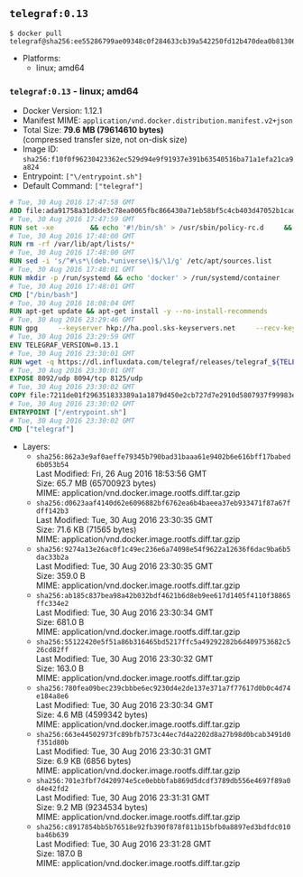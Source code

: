 ## `telegraf:0.13`

```console
$ docker pull telegraf@sha256:ee55286799ae09348c0f284633cb39a542250fd12b470dea0b813067e7a017ca
```

-	Platforms:
	-	linux; amd64

### `telegraf:0.13` - linux; amd64

-	Docker Version: 1.12.1
-	Manifest MIME: `application/vnd.docker.distribution.manifest.v2+json`
-	Total Size: **79.6 MB (79614610 bytes)**  
	(compressed transfer size, not on-disk size)
-	Image ID: `sha256:f10f0f96230423362ec529d94e9f91937e391b63540516ba71a1efa21ca9a824`
-	Entrypoint: `["\/entrypoint.sh"]`
-	Default Command: `["telegraf"]`

```dockerfile
# Tue, 30 Aug 2016 17:47:58 GMT
ADD file:ada91758a31d8de3c78ea0065fbc866430a71eb58bf5c4cb403d47052b1cade0 in / 
# Tue, 30 Aug 2016 17:47:59 GMT
RUN set -xe 		&& echo '#!/bin/sh' > /usr/sbin/policy-rc.d 	&& echo 'exit 101' >> /usr/sbin/policy-rc.d 	&& chmod +x /usr/sbin/policy-rc.d 		&& dpkg-divert --local --rename --add /sbin/initctl 	&& cp -a /usr/sbin/policy-rc.d /sbin/initctl 	&& sed -i 's/^exit.*/exit 0/' /sbin/initctl 		&& echo 'force-unsafe-io' > /etc/dpkg/dpkg.cfg.d/docker-apt-speedup 		&& echo 'DPkg::Post-Invoke { "rm -f /var/cache/apt/archives/*.deb /var/cache/apt/archives/partial/*.deb /var/cache/apt/*.bin || true"; };' > /etc/apt/apt.conf.d/docker-clean 	&& echo 'APT::Update::Post-Invoke { "rm -f /var/cache/apt/archives/*.deb /var/cache/apt/archives/partial/*.deb /var/cache/apt/*.bin || true"; };' >> /etc/apt/apt.conf.d/docker-clean 	&& echo 'Dir::Cache::pkgcache ""; Dir::Cache::srcpkgcache "";' >> /etc/apt/apt.conf.d/docker-clean 		&& echo 'Acquire::Languages "none";' > /etc/apt/apt.conf.d/docker-no-languages 		&& echo 'Acquire::GzipIndexes "true"; Acquire::CompressionTypes::Order:: "gz";' > /etc/apt/apt.conf.d/docker-gzip-indexes 		&& echo 'Apt::AutoRemove::SuggestsImportant "false";' > /etc/apt/apt.conf.d/docker-autoremove-suggests
# Tue, 30 Aug 2016 17:48:00 GMT
RUN rm -rf /var/lib/apt/lists/*
# Tue, 30 Aug 2016 17:48:00 GMT
RUN sed -i 's/^#\s*\(deb.*universe\)$/\1/g' /etc/apt/sources.list
# Tue, 30 Aug 2016 17:48:01 GMT
RUN mkdir -p /run/systemd && echo 'docker' > /run/systemd/container
# Tue, 30 Aug 2016 17:48:01 GMT
CMD ["/bin/bash"]
# Tue, 30 Aug 2016 18:08:04 GMT
RUN apt-get update && apt-get install -y --no-install-recommends 		ca-certificates 		curl 		wget 	&& rm -rf /var/lib/apt/lists/*
# Tue, 30 Aug 2016 23:29:46 GMT
RUN gpg     --keyserver hkp://ha.pool.sks-keyservers.net     --recv-keys 05CE15085FC09D18E99EFB22684A14CF2582E0C5
# Tue, 30 Aug 2016 23:29:59 GMT
ENV TELEGRAF_VERSION=0.13.1
# Tue, 30 Aug 2016 23:30:01 GMT
RUN wget -q https://dl.influxdata.com/telegraf/releases/telegraf_${TELEGRAF_VERSION}_amd64.deb.asc &&     wget -q https://dl.influxdata.com/telegraf/releases/telegraf_${TELEGRAF_VERSION}_amd64.deb &&     gpg --batch --verify telegraf_${TELEGRAF_VERSION}_amd64.deb.asc telegraf_${TELEGRAF_VERSION}_amd64.deb &&     dpkg -i telegraf_${TELEGRAF_VERSION}_amd64.deb &&     rm -f telegraf_${TELEGRAF_VERSION}_amd64.deb*
# Tue, 30 Aug 2016 23:30:01 GMT
EXPOSE 8092/udp 8094/tcp 8125/udp
# Tue, 30 Aug 2016 23:30:02 GMT
COPY file:7211de01f296351833389a1a1879d450e2cb727d7e2910d5807937f99983edf7 in /entrypoint.sh 
# Tue, 30 Aug 2016 23:30:02 GMT
ENTRYPOINT ["/entrypoint.sh"]
# Tue, 30 Aug 2016 23:30:02 GMT
CMD ["telegraf"]
```

-	Layers:
	-	`sha256:862a3e9af0aeffe79345b790bad31baaa61e9402b6e616bff17babed6b053b54`  
		Last Modified: Fri, 26 Aug 2016 18:53:56 GMT  
		Size: 65.7 MB (65700923 bytes)  
		MIME: application/vnd.docker.image.rootfs.diff.tar.gzip
	-	`sha256:d0623aaf4140d62e6096882bf6762ea6b4baeea37eb933471f87a67fdff142b3`  
		Last Modified: Tue, 30 Aug 2016 23:30:35 GMT  
		Size: 71.6 KB (71565 bytes)  
		MIME: application/vnd.docker.image.rootfs.diff.tar.gzip
	-	`sha256:9274a13e26ac0f1c49ec236e6a74098e54f9622a12636f6dac9ba6b5dac33b2a`  
		Last Modified: Tue, 30 Aug 2016 23:30:35 GMT  
		Size: 359.0 B  
		MIME: application/vnd.docker.image.rootfs.diff.tar.gzip
	-	`sha256:ab185c837bea98a42b032bdf4621b6d8eb9ee617d1405f4110f38865ffc334e2`  
		Last Modified: Tue, 30 Aug 2016 23:30:34 GMT  
		Size: 681.0 B  
		MIME: application/vnd.docker.image.rootfs.diff.tar.gzip
	-	`sha256:55122420e5f51a86b316465bd5217ffc5a49292282b6d409753682c526cd82ff`  
		Last Modified: Tue, 30 Aug 2016 23:30:32 GMT  
		Size: 163.0 B  
		MIME: application/vnd.docker.image.rootfs.diff.tar.gzip
	-	`sha256:780fea09bec239cbbbe6ec9230d4e2de137e371a7f77617d0b0c4d74e184a8e6`  
		Last Modified: Tue, 30 Aug 2016 23:30:34 GMT  
		Size: 4.6 MB (4599342 bytes)  
		MIME: application/vnd.docker.image.rootfs.diff.tar.gzip
	-	`sha256:663e44502973fc89bfb7573c44ec7d4a2202d8a27b98d0bcab3491d0f351d80b`  
		Last Modified: Tue, 30 Aug 2016 23:30:31 GMT  
		Size: 6.9 KB (6856 bytes)  
		MIME: application/vnd.docker.image.rootfs.diff.tar.gzip
	-	`sha256:701e3fbf7d420974e5ce0ebbbfab869d5dcdf3789db556e4697f89a0d4e42fd2`  
		Last Modified: Tue, 30 Aug 2016 23:31:31 GMT  
		Size: 9.2 MB (9234534 bytes)  
		MIME: application/vnd.docker.image.rootfs.diff.tar.gzip
	-	`sha256:c8917854bb5b76518e92fb390f878f811b15bfb0a8897ed3bdfdc010ba46b639`  
		Last Modified: Tue, 30 Aug 2016 23:31:28 GMT  
		Size: 187.0 B  
		MIME: application/vnd.docker.image.rootfs.diff.tar.gzip
